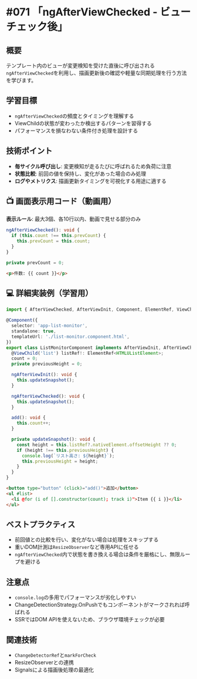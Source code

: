 # #071 「ngAfterViewChecked - ビューチェック後」

## 概要
テンプレート内のビューが変更検知を受けた直後に呼び出される`ngAfterViewChecked`を利用し、描画更新後の確認や軽量な同期処理を行う方法を学びます。

## 学習目標
- `ngAfterViewChecked`の頻度とタイミングを理解する
- ViewChildの状態が変わったか検出するパターンを習得する
- パフォーマンスを損なわない条件付き処理を設計する

## 技術ポイント
- **毎サイクル呼び出し**: 変更検知が走るたびに呼ばれるため負荷に注意
- **状態比較**: 前回の値を保持し、変化があった場合のみ処理
- **ログやメトリクス**: 描画更新タイミングを可視化する用途に適する

## 📺 画面表示用コード（動画用）
**表示ルール**: 最大3個、各10行以内、動画で見せる部分のみ

```typescript
ngAfterViewChecked(): void {
  if (this.count !== this.prevCount) {
    this.prevCount = this.count;
  }
}
```

```typescript
private prevCount = 0;
```

```html
<p>件数: {{ count }}</p>
```

## 💻 詳細実装例（学習用）
```typescript
import { AfterViewChecked, AfterViewInit, Component, ElementRef, ViewChild } from '@angular/core';

@Component({
  selector: 'app-list-monitor',
  standalone: true,
  templateUrl: './list-monitor.component.html',
})
export class ListMonitorComponent implements AfterViewInit, AfterViewChecked {
  @ViewChild('list') listRef!: ElementRef<HTMLUListElement>;
  count = 0;
  private previousHeight = 0;

  ngAfterViewInit(): void {
    this.updateSnapshot();
  }

  ngAfterViewChecked(): void {
    this.updateSnapshot();
  }

  add(): void {
    this.count++;
  }

  private updateSnapshot(): void {
    const height = this.listRef?.nativeElement.offsetHeight ?? 0;
    if (height !== this.previousHeight) {
      console.log(`リスト高さ: ${height}`);
      this.previousHeight = height;
    }
  }
}
```

```html
<button type="button" (click)="add()">追加</button>
<ul #list>
  <li @for (i of [].constructor(count); track i)">Item {{ i }}</li>
</ul>
```

## ベストプラクティス
- 前回値との比較を行い、変化がない場合は処理をスキップする
- 重いDOM計測は`ResizeObserver`など専用APIに任せる
- `ngAfterViewChecked`内で状態を書き換える場合は条件を厳格にし、無限ループを避ける

## 注意点
- `console.log`の多用でパフォーマンスが劣化しやすい
- ChangeDetectionStrategy.OnPushでもコンポーネントがマークされれば呼ばれる
- SSRではDOM APIを使えないため、ブラウザ環境チェックが必要

## 関連技術
- `ChangeDetectorRef`と`markForCheck`
- ResizeObserverとの連携
- Signalsによる描画後処理の最適化
